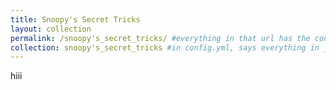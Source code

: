 ```yaml
---
title: Snoopy's Secret Tricks
layout: collection
permalink: /snoopy's_secret_tricks/ #everything in that url has the contents here
collection: snoopy's_secret_tricks #in config.yml, says everything in _proofs is in collection called proofs
---
```


hiii
